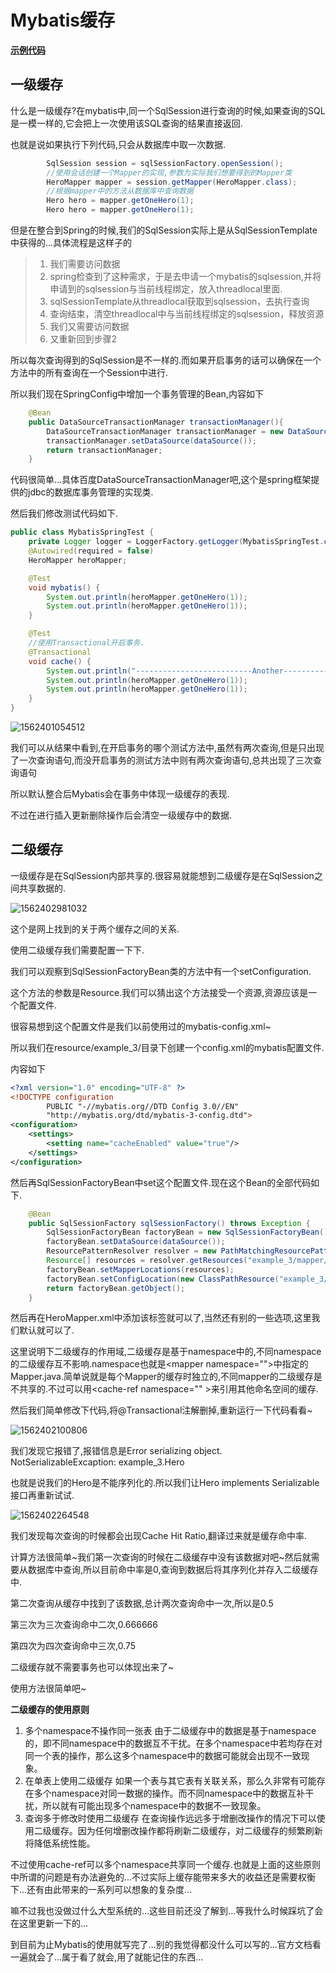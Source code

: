 # Mybatis缓存

**[示例代码](https://github.com/songjunxia70223/JavaEE/tree/master/mybatis/src/main/java/example_3)**

## 一级缓存

什么是一级缓存?在mybatis中,同一个SqlSession进行查询的时候,如果查询的SQL是一模一样的,它会把上一次使用该SQL查询的结果直接返回.

也就是说如果执行下列代码,只会从数据库中取一次数据.

```java
		SqlSession session = sqlSessionFactory.openSession();
        //使用会话创建一个Mapper的实现,参数为实际我们想要得到的Mapper类
        HeroMapper mapper = session.getMapper(HeroMapper.class);
        //根据mapper中的方法从数据库中查询数据
        Hero hero = mapper.getOneHero(1);
		Hero hero = mapper.getOneHero(1);
```

但是在整合到Spring的时候,我们的SqlSession实际上是从SqlSessionTemplate中获得的...具体流程是这样子的

>1. 我们需要访问数据
>2. spring检查到了这种需求，于是去申请一个mybatis的sqlsession,并将申请到的sqlsession与当前线程绑定，放入threadlocal里面.
>3. sqlSessionTemplate从threadlocal获取到sqlsession，去执行查询
>4. 查询结束，清空threadlocal中与当前线程绑定的sqlsession，释放资源
>5. 我们又需要访问数据
>6. 又重新回到步骤2

所以每次查询得到的SqlSession是不一样的.而如果开启事务的话可以确保在一个方法中的所有查询在一个Session中进行.

所以我们现在SpringConfig中增加一个事务管理的Bean,内容如下

```java
	@Bean
    public DataSourceTransactionManager transactionManager(){
        DataSourceTransactionManager transactionManager = new DataSourceTransactionManager();
        transactionManager.setDataSource(dataSource());
        return transactionManager;
    }
```

代码很简单...具体百度DataSourceTransactionManager吧,这个是spring框架提供的jdbc的数据库事务管理的实现类.

然后我们修改测试代码如下.

```java
public class MybatisSpringTest {
    private Logger logger = LoggerFactory.getLogger(MybatisSpringTest.class);
    @Autowired(required = false)
    HeroMapper heroMapper;

    @Test
    void mybatis() {
        System.out.println(heroMapper.getOneHero(1));
        System.out.println(heroMapper.getOneHero(1));
    }

    @Test
    //使用Transactional开启事务.
    @Transactional
    void cache() {
        System.out.println("--------------------------Another-----------------------------");
        System.out.println(heroMapper.getOneHero(1));
        System.out.println(heroMapper.getOneHero(1));
    }
}
```

![1562401054512](assets/1562401054512.png)

我们可以从结果中看到,在开启事务的哪个测试方法中,虽然有两次查询,但是只出现了一次查询语句,而没开启事务的测试方法中则有两次查询语句,总共出现了三次查询语句

所以默认整合后Mybatis会在事务中体现一级缓存的表现.

不过在进行插入更新删除操作后会清空一级缓存中的数据.

## 二级缓存

一级缓存是在SqlSession内部共享的.很容易就能想到二级缓存是在SqlSession之间共享数据的.

![1562402981032](assets/1562402981032.png)

这个是网上找到的关于两个缓存之间的关系.

使用二级缓存我们需要配置一下下.

我们可以观察到SqlSessionFactoryBean类的方法中有一个setConfiguration.

这个方法的参数是Resource.我们可以猜出这个方法接受一个资源,资源应该是一个配置文件.

很容易想到这个配置文件是我们以前使用过的mybatis-config.xml~

所以我们在resource/example_3/目录下创建一个config.xml的mybatis配置文件.

内容如下

```xml
<?xml version="1.0" encoding="UTF-8" ?>
<!DOCTYPE configuration
        PUBLIC "-//mybatis.org//DTD Config 3.0//EN"
        "http://mybatis.org/dtd/mybatis-3-config.dtd">
<configuration>
    <settings>
        <setting name="cacheEnabled" value="true"/>
    </settings>
</configuration>
```

然后再SqlSessionFactoryBean中set这个配置文件.现在这个Bean的全部代码如下.

```java
	@Bean
    public SqlSessionFactory sqlSessionFactory() throws Exception {
        SqlSessionFactoryBean factoryBean = new SqlSessionFactoryBean();
        factoryBean.setDataSource(dataSource());
        ResourcePatternResolver resolver = new PathMatchingResourcePatternResolver();
        Resource[] resources = resolver.getResources("example_3/mapper/*.xml");
        factoryBean.setMapperLocations(resources);
        factoryBean.setConfigLocation(new ClassPathResource("example_3/config.xml"));
        return factoryBean.getObject();
    }
```

然后再在HeroMapper.xml中添加该标签就可以了,当然还有别的一些选项,这里我们默认就可以了.

> <cache/>

这里说明下二级缓存的作用域,二级缓存是基于namespace中的,不同namespace的二级缓存互不影响.namespace也就是&lt;mapper namespace=""&gt;中指定的Mapper.java.简单说就是每个Mapper的缓存时独立的,不同mapper的二级缓存是不共享的.不过可以用&lt;cache-ref namespace="" &gt;来引用其他命名空间的缓存.

然后我们简单修改下代码,将@Transactional注解删掉,重新运行一下代码看看~

![1562402100806](assets/1562402100806.png)

我们发现它报错了,报错信息是Error serializing object. NotSerializableExcaption: example_3.Hero

也就是说我们的Hero是不能序列化的.所以我们让Hero implements Serializable接口再重新试试.

![1562402264548](assets/1562402264548.png)

我们发现每次查询的时候都会出现Cache Hit Ratio,翻译过来就是缓存命中率.

计算方法很简单~我们第一次查询的时候在二级缓存中没有该数据对吧~然后就需要从数据库中查询,所以目前命中率是0,查询到数据后将其序列化并存入二级缓存中.

第二次查询从缓存中找到了该数据,总计两次查询命中一次,所以是0.5

第三次为三次查询命中二次,0.666666

第四次为四次查询命中三次,0.75

二级缓存就不需要事务也可以体现出来了~

使用方法很简单吧~

**二级缓存的使用原则**

1. 多个namespace不操作同一张表
   由于二级缓存中的数据是基于namespace的，即不同namespace中的数据互不干扰。在多个namespace中若均存在对同一个表的操作，那么这多个namespace中的数据可能就会出现不一致现象。
2. 在单表上使用二级缓存 
   如果一个表与其它表有关联关系，那么久非常有可能存在多个namespace对同一数据的操作。而不同namespace中的数据互补干扰，所以就有可能出现多个namespace中的数据不一致现象。
3. 查询多于修改时使用二级缓存 
   在查询操作远远多于增删改操作的情况下可以使用二级缓存。因为任何增删改操作都将刷新二级缓存，对二级缓存的频繁刷新将降低系统性能。

不过使用cache-ref可以多个namespace共享同一个缓存.也就是上面的这些原则中所谓的问题是有办法避免的...不过实际上缓存能带来多大的收益还是需要权衡下...还有由此带来的一系列可以想象的复杂度...

嘛不过我也没做过什么大型系统的...这些目前还没了解到...等我什么时候踩坑了会在这里更新一下的...

到目前为止Mybatis的使用就写完了...别的我觉得都没什么可以写的...官方文档看一遍就会了...属于看了就会,用了就能记住的东西...